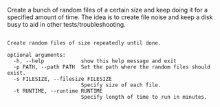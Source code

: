 Create a bunch of random files of a certain size and keep doing it for a specified amount of time. The idea is to create file noise and keep a disk busy to aid in other tests/troubleshooting.

```usage: file_noise.py [-h] [-p PATH] [-s FILESIZE] [-t RUNTIME]

Create random files of size repeatedly until done.

optional arguments:
  -h, --help            show this help message and exit
  -p PATH, --path PATH  Set the path where the random files should exist.
  -s FILESIZE, --filesize FILESIZE
                        Specify size of each file.
  -t RUNTIME, --runtime RUNTIME
                        Specify length of time to run in minutes.
 ```                      
